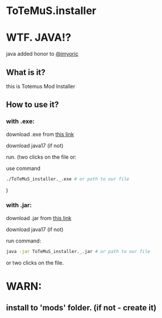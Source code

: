 # ToTeMuS.installer
# WTF. JAVA!?
java added honor to [@imyoric](https://github.com/imyoric)

## What is it?
this is Totemus Mod Installer
## How to use it?
### with .exe:
download .exe from [this link](https://github.com/Dobryaki-team/ToTeMuS.installer/raw/main/releases/ToTeMuS_installer._.exe)

download java17 (if not)

run. (two clicks on the file or:

use command
```sh
./ToTeMuS_installer._.exe # or path to our file
```
)

### with .jar:
download .jar from [this link](https://github.com/Dobryaki-team/ToTeMuS.installer/raw/main/releases/ToTeMuS_installer._.jar)

download java17 (if not)

run command:
```sh
java -jar ToTeMuS_installer._.jar # or path to our file
```

or two clicks on the file.

# WARN:
## install to **'mods'** folder. (if not - create it)